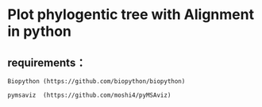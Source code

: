 # Plot phylogentic tree with Alignment in python 

## requirements：
    Biopython (https://github.com/biopython/biopython)
    
    pymsaviz  (https://github.com/moshi4/pyMSAviz)
    

    
